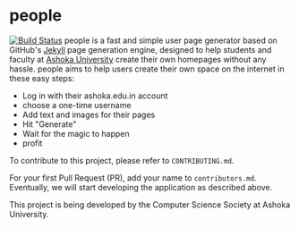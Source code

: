 people
======
[![Build Status](https://travis-ci.org/ashoka-cs/people.svg?branch=master)](https://travis-ci.org/ashoka-cs/people)
people is a fast and simple user page generator based on GitHub's [Jekyll](http://jekyllrb.com) page generation engine, designed to help students and faculty at [Ashoka University](http://ashoka.edu.in) create their own homepages without any hassle. people aims to help users create their own space on the internet in these easy steps:

- Log in with their ashoka.edu.in account
- choose a one-time username
- Add text and images for their pages
- Hit "Generate"
- Wait for the magic to happen
- profit

To contribute to this project, please refer to `CONTRIBUTING.md`.

For your first Pull Request (PR), add your name to `contributors.md`. Eventually, we will start developing the application as described above.

This project is being developed by the Computer Science Society at Ashoka University.
